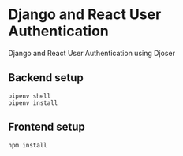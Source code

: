 # Django and React User Authentication
Django and React User Authentication using Djoser 

## Backend setup

```shell
pipenv shell
pipenv install
```

## Frontend setup
```shell
npm install
```
